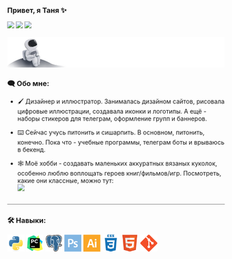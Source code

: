 ### Привет, я Таня ✨

<div id="badges">
  <a href="https://t.me/solea03"><img src="https://img.shields.io/badge/Telegram-5bf?logo=telegram&logoColor=white&style=for-the-badge"></a>
  <a href="https://vk.com/solea03"><img src="https://img.shields.io/badge/VKontakte-07f?logo=vk&logoColor=white&style=for-the-badge"></a>
  <a href="https://www.behance.net/solea815b63"><img src="https://img.shields.io/badge/Behance-04c?logo=behance&logoColor=white&style=for-the-badge"></a>
 </div>
<img src="https://komarev.com/ghpvc/?username=SoleaT&style=flat-square&color=blue" alt=""/>

<picture>
 <source media="(prefers-color-scheme: dark)" srcset="dark.jpg">
 <source media="(prefers-color-scheme: light)" srcset="light.jpg">
 <img alt="Solea" src="light.jpg">
</picture>

### :left_speech_bubble: Обо мне:
* :paintbrush: Дизайнер и иллюстратор. Занималась дизайном сайтов, рисовала цифровые иллюстрации, создавала иконки и логотипы. А ещё - наборы стикеров для телеграм, оформление групп и баннеров.

* ⌨️ Сейчас учусь питонить и сишарпить. В основном, питонить, конечно. Пока что - учебные программы, телеграм боты и врываюсь в бекенд.

* :spider_web: Моё хобби - создавать маленьких аккуратных вязаных куколок, особенно люблю воплощать героев книг/фильмов/игр. Посмотреть, какие они классные, можно тут:  
<a href="https://vk.com/solea_toys"><img src="https://img.shields.io/badge/VK SoleaToys-07f?logo=vk&logoColor=white&style=flat-square"></a>

<img src="123.jpg" width="100%" height="1">

### :hammer_and_wrench: Навыки:
<div>
  
  <img src="https://github.com/devicons/devicon/blob/master/icons/python/python-original.svg" title="Python" alt="Python" width="40" height="40"/> 
  <img src="https://github.com/devicons/devicon/blob/master/icons/pycharm/pycharm-original.svg" title="PyCharm" alt="PyCharm" width="40" height="40"/> 
  <img src="https://github.com/devicons/devicon/blob/master/icons/postgresql/postgresql-original.svg" title="PostgreSQL" alt="PostgreSQL" width="40" height="40"/>
  <img src="https://github.com/devicons/devicon/blob/master/icons/photoshop/photoshop-plain.svg" title="Photoshop" alt="Photoshop" width="40" height="40"/> 
  <img src="https://github.com/devicons/devicon/blob/master/icons/illustrator/illustrator-plain.svg" title="Illustrator" alt="Illustrator" width="40" height="40"/>
  <img src="https://github.com/devicons/devicon/blob/master/icons/css3/css3-plain-wordmark.svg"  title="CSS3" alt="CSS" width="40" height="40"/>
  <img src="https://github.com/devicons/devicon/blob/master/icons/html5/html5-original.svg" title="HTML5" alt="HTML" width="40" height="40"/>
  <img src="https://github.com/devicons/devicon/blob/master/icons/git/git-original.svg" title="Git" alt="Git" width="40" height="40"/>
 </div>
 





